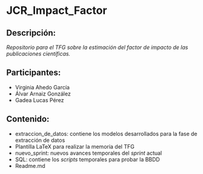# JCR_Impact_Factor


## Descripción:
_Repositorio para el TFG sobre la estimación del factor de impacto de las publicaciones científicas._

## Participantes:
* Virginia Ahedo García
* Álvar Arnaiz González
* Gadea Lucas Pérez

## Contenido:
* extraccion_de_datos: contiene los modelos desarrollados para la fase de extracción de datos
* Plantilla LaTeX para realizar la memoria del TFG
* nuevo_sprint: nuevos avances temporales del _sprint_ actual
* SQL: contiene los _scripts_ temporales para probar la BBDD
* Readme.md

